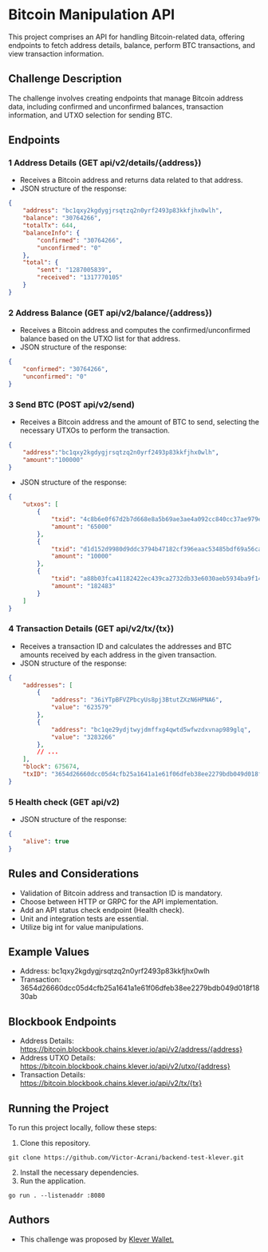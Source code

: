 # Bitcoin Manipulation API
This project comprises an API for handling Bitcoin-related data, offering endpoints to fetch address details, balance, perform BTC transactions, and view transaction information.

## Challenge Description
The challenge involves creating endpoints that manage Bitcoin address data, including confirmed and unconfirmed balances, transaction information, and UTXO selection for sending BTC.

## Endpoints
### 1 Address Details (GET api/v2/details/{address})
- Receives a Bitcoin address and returns data related to that address.
- JSON structure of the response:
``` json
{
    "address": "bc1qxy2kgdygjrsqtzq2n0yrf2493p83kkfjhx0wlh",
    "balance": "30764266",
    "totalTx": 644,
    "balanceInfo": {
        "confirmed": "30764266",
        "unconfirmed": "0"
    },
    "total": {
        "sent": "1287005839",
        "received": "1317770105"
    }
}
```

### 2 Address Balance  (GET api/v2/balance/{address})
- Receives a Bitcoin address and computes the confirmed/unconfirmed balance based on the UTXO list for that address.
- JSON structure of the response:
``` json
{
    "confirmed": "30764266",
    "unconfirmed": "0"
}
```
### 3 Send BTC (POST api/v2/send)
- Receives a Bitcoin address and the amount of BTC to send, selecting the necessary UTXOs to perform the transaction.
``` json
{
    "address":"bc1qxy2kgdygjrsqtzq2n0yrf2493p83kkfjhx0wlh",
    "amount":"100000"
}
```
- JSON structure of the response:
``` json
{
    "utxos": [
        {
            "txid": "4c8b6e0f67d2b7d668e8a5b69ae3ae4a092cc840cc37ae979edbbe8545728976",
            "amount": "65000"
        },
        {
            "txid": "d1d152d9980d9ddc3794b47182cf396eaac53485bdf69a56cad75342b16f5f6b",
            "amount": "10000"
        },
        {
            "txid": "a88b03fca41182422ec439ca2732db33e6030aeb5934ba9f1498e3787376e942",
            "amount": "182483"
        }
    ]
}
```

### 4 Transaction Details (GET api/v2/tx/{tx})
- Receives a transaction ID and calculates the addresses and BTC amounts received by each address in the given transaction.
- JSON structure of the response:
``` json
{
    "addresses": [
        {
            "address": "36iYTpBFVZPbcyUs8pj3BtutZXzN6HPNA6",
            "value": "623579"
        },
        {
            "address": "bc1qe29ydjtwyjdmffxg4qwtd5wfwzdxvnap989glq",
            "value": "3283266"
        },
        // ...
    ],
    "block": 675674,
    "txID": "3654d26660dcc05d4cfb25a1641a1e61f06dfeb38ee2279bdb049d018f1830ab"
}
```

### 5 Health check (GET api/v2)
- JSON structure of the response:
``` json
{
    "alive": true
}
```

## Rules and Considerations
- Validation of Bitcoin address and transaction ID is mandatory.
- Choose between HTTP or GRPC for the API implementation.
- Add an API status check endpoint (Health check).
- Unit and integration tests are essential.
- Utilize big int for value manipulations.

## Example Values
 - Address: bc1qxy2kgdygjrsqtzq2n0yrf2493p83kkfjhx0wlh
- Transaction: 3654d26660dcc05d4cfb25a1641a1e61f06dfeb38ee2279bdb049d018f1830ab

## Blockbook Endpoints
- Address Details: https://bitcoin.blockbook.chains.klever.io/api/v2/address/{address}
- Address UTXO Details: https://bitcoin.blockbook.chains.klever.io/api/v2/utxo/{address}
- Transaction Details: https://bitcoin.blockbook.chains.klever.io/api/v2/tx/{tx}

## Running the Project
To run this project locally, follow these steps:

1. Clone this repository.
```ssh
git clone https://github.com/Victor-Acrani/backend-test-klever.git
```
2. Install the necessary dependencies.
3. Run the application.
```ssh
go run . --listenaddr :8080
```

## Authors
- This challenge was proposed by [Klever Wallet.](https://klever.io/en-us) 